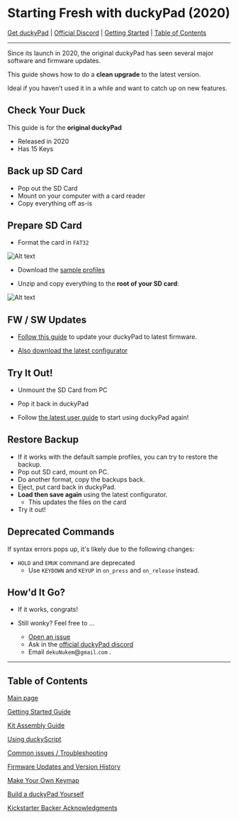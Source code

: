 # Starting Fresh with duckyPad (2020)

[Get duckyPad](https://dekunukem.github.io/duckyPad-Pro/doc/landing.html) | [Official Discord](https://discord.gg/4sJCBx5) | [Getting Started](getting_started.md) | [Table of Contents](#table-of-contents)

----

Since its launch in 2020, the original duckyPad has seen several major software and firmware updates.

This guide shows how to do a **clean upgrade** to the latest version.

Ideal if you haven’t used it in a while and want to catch up on new features.

## Check Your Duck

This guide is for the **original duckyPad**

* Released in 2020
* Has 15 Keys

## Back up SD Card

* Pop out the SD Card
* Mount on your computer with a card reader
* Copy everything off as-is

## Prepare SD Card

* Format the card in `FAT32`

![Alt text](resources/pics/format.PNG)

* Download the [sample profiles](https://github.com/dekuNukem/duckyPad/raw/master/sample_profiles.zip) 

* Unzip and copy everything to the **root of your SD card**:

![Alt text](resources/pics/sample_pf.png)

## FW / SW Updates

* [Follow this guide](firmware_updates_and_version_history) to update your duckyPad to latest firmware.

* [Also download the latest configurator](https://github.com/duckyPad/duckyPad-Configurator/releases/latest)

## Try It Out!

* Unmount the SD Card from PC

* Pop it back in duckyPad

* Follow [the latest user guide](https://dekunukem.github.io/duckyPad/getting_started.html) to start using duckyPad again!

## Restore Backup

* If it works with the default sample profiles, you can try to restore the backup.
* Pop out SD card, mount on PC.
* Do another format, copy the backups back.
* Eject, put card back in duckyPad.
* **Load then save again** using the latest configurator.
	* This updates the files on the card
* Try it out!

## Deprecated Commands

If syntax errors pops up, it's likely due to the following changes:

* `HOLD` and `EMUK` command are deprecated
	* Use `KEYDOWN` and `KEYUP` in `on_press` and `on_release` instead.

## How'd It Go?

* If it works, congrats!

* Still wonky? Feel free to ...

	* [Open an issue](https://github.com/dekuNukem/duckypad/issues)
	* Ask in the [official duckyPad discord](https://discord.gg/4sJCBx5)
	* Email `dekuNukem`@`gmail`.`com` .

----

## Table of Contents

[Main page](README.md)

[Getting Started Guide](getting_started.md)

[Kit Assembly Guide](kit_assembly_guide.md)

[Using duckyScript](duckyscript_info.md)

[Common issues / Troubleshooting](troubleshooting.md)

[Firmware Updates and Version History](firmware_updates_and_version_history.md)

[Make Your Own Keymap](./keymap_instructions.md)

[Build a duckyPad Yourself](build_it_yourself.md)

[Kickstarter Backer Acknowledgments](kickstarter_backers.md)
